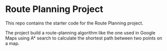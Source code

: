 
# Route Planning Project

This repo contains the starter code for the Route Planning project.

The project build a route-planning algorithm like the one used in Google Maps using A* search to calculate the shortest path between two points on a map.
